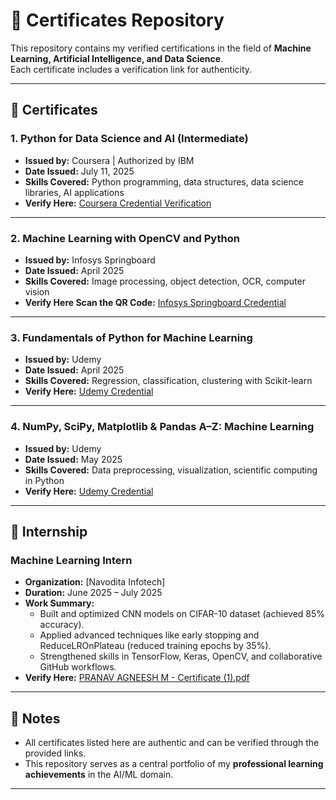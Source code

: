 # 📜 Certificates Repository

This repository contains my verified certifications in the field of **Machine Learning, Artificial Intelligence, and Data Science**.  
Each certificate includes a verification link for authenticity.  

---

## 🏅 Certificates

### 1. Python for Data Science and AI (Intermediate)  
- **Issued by:** Coursera | Authorized by IBM  
- **Date Issued:** July 11, 2025  
- **Skills Covered:** Python programming, data structures, data science libraries, AI applications  
- **Verify Here:** [Coursera Credential Verification](https://www.credly.com/badges/bb811467-f875-4d9d-8c5d-3aeade7386eb)  

---

### 2. Machine Learning with OpenCV and Python  
- **Issued by:** Infosys Springboard  
- **Date Issued:** April 2025  
- **Skills Covered:** Image processing, object detection, OCR, computer vision  
- **Verify Here Scan the QR Code:** [Infosys Springboard Credential](https://verify.onwingspan.com) 
---

### 3. Fundamentals of Python for Machine Learning  
- **Issued by:** Udemy  
- **Date Issued:** April 2025  
- **Skills Covered:** Regression, classification, clustering with Scikit-learn  
- **Verify Here:** [Udemy Credential](ude.my/UC-e3bbdf2c-f94e-471c-8a71-38a01bd565c0)  

---

### 4. NumPy, SciPy, Matplotlib & Pandas A–Z: Machine Learning  
- **Issued by:** Udemy  
- **Date Issued:** May 2025  
- **Skills Covered:** Data preprocessing, visualization, scientific computing in Python  
- **Verify Here:** [Udemy Credential](ude.my/UC-958572e0-1a90-4d35-b09b-2736416a8a58)  

---
## 💼 Internship

### Machine Learning Intern  
- **Organization:** [Navodita Infotech]  
- **Duration:** June 2025 – July 2025  
- **Work Summary:**  
  - Built and optimized CNN models on CIFAR-10 dataset (achieved 85% accuracy).  
  - Applied advanced techniques like early stopping and ReduceLROnPlateau (reduced training epochs by 35%).  
  - Strengthened skills in TensorFlow, Keras, OpenCV, and collaborative GitHub workflows.  
- **Verify Here:** [PRANAV AGNEESH M - Certificate (1).pdf](https://github.com/user-attachments/files/22553183/PRANAV.AGNEESH.M.-.Certificate.1.pdf)

---
## 📌 Notes
- All certificates listed here are authentic and can be verified through the provided links.  
- This repository serves as a central portfolio of my **professional learning achievements** in the AI/ML domain.  

---
